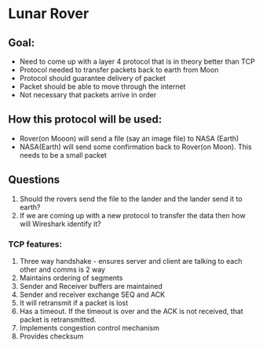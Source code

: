 # Lunar Rover

## Goal:
*   Need to come up with a layer 4 protocol that is in theory better than TCP
*   Protocol needed to transfer packets back to earth from Moon
*   Protocol should guarantee delivery of packet
*   Packet should be able to move through the internet
*   Not necessary that packets arrive in order

## How this protocol will be used:
*   Rover(on Mooon) will send a file (say an image file) to NASA (Earth)
*   NASA(Earth) will send some confirmation back to Rover(on Moon). This needs to be a small packet

## Questions
1.   Should the rovers send the file to the lander and the lander send it to earth?
2.   If we are coming up with a new protocol to transfer the data then how will Wireshark identify it?

### TCP features:
1. Three way handshake - ensures server and client are talking to each other and comms is 2 way
2. Maintains ordering of segments
3. Sender and Receiver buffers are maintained
4. Sender and receiver exchange SEQ and ACK
5. It will retransmit if a packet is lost
6. Has a timeout. If the timeout is over and the ACK is not received, that packet is retransmitted.
7. Implements congestion control mechanism
8. Provides checksum